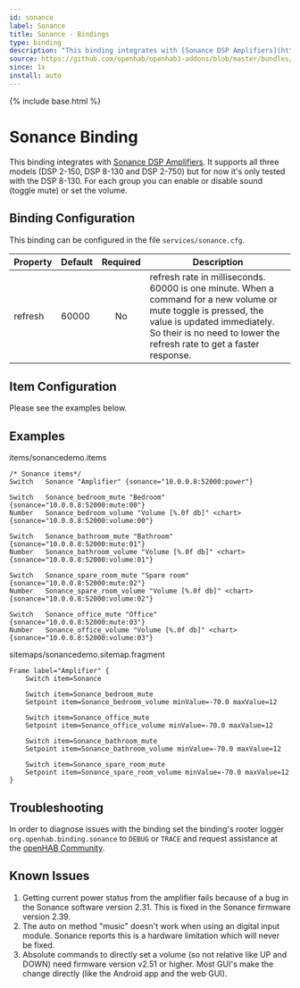 ```yaml
---
id: sonance
label: Sonance
title: Sonance - Bindings
type: binding
description: "This binding integrates with [Sonance DSP Amplifiers](http://www.sonance.com/electronics/amplifiers/dsp). It supports all three models (DSP 2-150, DSP 8-130 and DSP 2-750) but for now it's only tested with the DSP 8-130.  For each group you can enable or disable sound (toggle mute) or set the volume."
source: https://github.com/openhab/openhab1-addons/blob/master/bundles/binding/org.openhab.binding.sonance/README.md
since: 1x
install: auto
---
```


<!-- Attention authors: Do not edit directly. Please add your changes to the appropriate source repository -->

{% include base.html %}

# Sonance Binding

This binding integrates with [Sonance DSP Amplifiers](http://www.sonance.com/electronics/amplifiers/dsp). It supports all three models (DSP 2-150, DSP 8-130 and DSP 2-750) but for now it's only tested with the DSP 8-130.  For each group you can enable or disable sound (toggle mute) or set the volume.

## Binding Configuration

This binding can be configured in the file `services/sonance.cfg`.

| Property | Default | Required | Description |
|----------|---------|:--------:|-------------|
| refresh  | 60000   |   No     | refresh rate in milliseconds. 60000 is one minute.  When a command for a new volume or mute toggle is pressed, the value is updated immediately. So their is no need to lower the refresh rate to get a faster response. |

## Item Configuration

Please see the examples below.

## Examples

items/sonancedemo.items

```
/* Sonance items*/
Switch 	 Sonance "Amplifier" {sonance="10.0.0.8:52000:power"}

Switch 	 Sonance_bedroom_mute "Bedroom" {sonance="10.0.0.8:52000:mute:00"}
Number 	 Sonance_bedroom_volume "Volume [%.0f db]" <chart> {sonance="10.0.0.8:52000:volume:00"}

Switch 	 Sonance_bathroom_mute "Bathroom" {sonance="10.0.0.8:52000:mute:01"}
Number 	 Sonance_bathroom_volume "Volume [%.0f db]" <chart> {sonance="10.0.0.8:52000:volume:01"}

Switch 	 Sonance_spare_room_mute "Spare room" {sonance="10.0.0.8:52000:mute:02"}
Number 	 Sonance_spare_room_volume "Volume [%.0f db]" <chart> {sonance="10.0.0.8:52000:volume:02"}

Switch 	 Sonance_office_mute "Office" {sonance="10.0.0.8:52000:mute:03"}
Number 	 Sonance_office_volume "Volume [%.0f db]" <chart> {sonance="10.0.0.8:52000:volume:03"}
```

sitemaps/sonancedemo.sitemap.fragment

```
Frame label="Amplifier" {
	Switch item=Sonance

	Switch item=Sonance_bedroom_mute
	Setpoint item=Sonance_bedroom_volume minValue=-70.0 maxValue=12
	
	Switch item=Sonance_office_mute
	Setpoint item=Sonance_office_volume minValue=-70.0 maxValue=12
	
	Switch item=Sonance_bathroom_mute
	Setpoint item=Sonance_bathroom_volume minValue=-70.0 maxValue=12

	Switch item=Sonance_spare_room_mute
	Setpoint item=Sonance_spare_room_volume minValue=-70.0 maxValue=12				
}			
```

## Troubleshooting

In order to diagnose issues with the binding set the binding's rooter logger `org.openhab.binding.sonance` to `DEBUG` or `TRACE` and request assistance at the [openHAB Community](https://community.openhab.org).

## Known Issues

1. Getting current power status from the amplifier fails because of a bug in the Sonance software version 2.31. This is fixed in the Sonance firmware version 2.39.
1. The auto on method "music" doesn't work when using an digital input module. Sonance reports this is a hardware limitation which will never be fixed.
1. Absolute commands to directly set a volume (so not relative like UP and DOWN) need firmware version v2.51 or higher. Most GUI's make the change directly (like the Android app and the web GUI).
